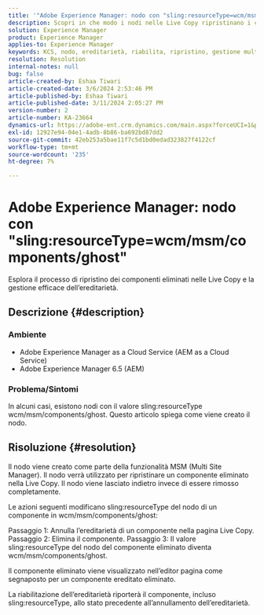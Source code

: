 ```yaml
---
title: '"Adobe Experience Manager: nodo con "sling:resourceType=wcm/msm/components/ghost""'
description: Scopri in che modo i nodi nelle Live Copy ripristinano i componenti eliminati e gestiscono l’ereditarietà nell’editor di pagine.
solution: Experience Manager
product: Experience Manager
applies-to: Experience Manager
keywords: KCS, nodo, ereditarietà, riabilita, ripristino, gestione multilaterale, Live Copy, componenti, segnaposto
resolution: Resolution
internal-notes: null
bug: false
article-created-by: Eshaa Tiwari
article-created-date: 3/6/2024 2:53:46 PM
article-published-by: Eshaa Tiwari
article-published-date: 3/11/2024 2:05:27 PM
version-number: 2
article-number: KA-23664
dynamics-url: https://adobe-ent.crm.dynamics.com/main.aspx?forceUCI=1&pagetype=entityrecord&etn=knowledgearticle&id=5deea651-c9db-ee11-904d-6045bd006b4b
exl-id: 12927e94-04e1-4adb-8b86-ba692bd87dd2
source-git-commit: 42eb253a5bae11f7c5d1bd0edad323827f4122cf
workflow-type: tm+mt
source-wordcount: '235'
ht-degree: 7%

---
```


# Adobe Experience Manager: nodo con &quot;sling:resourceType=wcm/msm/components/ghost&quot;


Esplora il processo di ripristino dei componenti eliminati nelle Live Copy e la gestione efficace dell’ereditarietà.

## Descrizione {#description}


### Ambiente

- Adobe Experience Manager as a Cloud Service (AEM as a Cloud Service)
- Adobe Experience Manager 6.5 (AEM)


### Problema/Sintomi

In alcuni casi, esistono nodi con il valore sling:resourceType wcm/msm/components/ghost. Questo articolo spiega come viene creato il nodo.


## Risoluzione {#resolution}


Il nodo viene creato come parte della funzionalità MSM (Multi Site Manager). Il nodo verrà utilizzato per ripristinare un componente eliminato nella Live Copy. Il nodo viene lasciato indietro invece di essere rimosso completamente.

Le azioni seguenti modificano sling:resourceType del nodo di un componente in wcm/msm/components/ghost:

Passaggio 1: Annulla l’ereditarietà di un componente nella pagina Live Copy.
Passaggio 2: Elimina il componente.
Passaggio 3: Il valore sling:resourceType del nodo del componente eliminato diventa wcm/msm/components/ghost.

Il componente eliminato viene visualizzato nell’editor pagina come segnaposto per un componente ereditato eliminato.

La riabilitazione dell’ereditarietà riporterà il componente, incluso sling:resourceType, allo stato precedente all’annullamento dell’ereditarietà.
